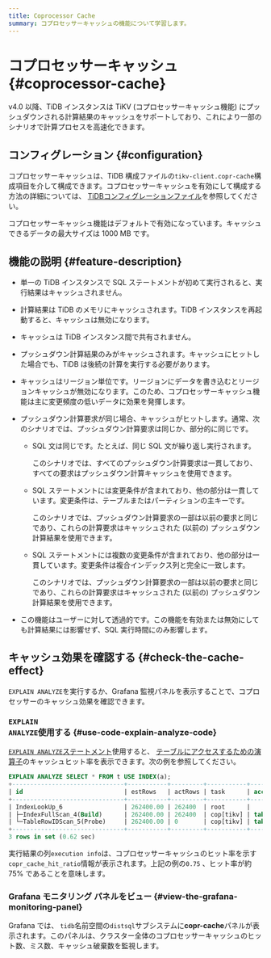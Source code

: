 ```yaml
---
title: Coprocessor Cache
summary: コプロセッサーキャッシュの機能について学習します。
---
```


# コプロセッサーキャッシュ {#coprocessor-cache}

v4.0 以降、TiDB インスタンスは TiKV (コプロセッサーキャッシュ機能) にプッシュダウンされる計算結果のキャッシュをサポートしており、これにより一部のシナリオで計算プロセスを高速化できます。

## コンフィグレーション {#configuration}

<CustomContent platform="tidb">

コプロセッサーキャッシュは、TiDB 構成ファイルの`tikv-client.copr-cache`構成項目を介して構成できます。コプロセッサーキャッシュを有効にして構成する方法の詳細については、 [TiDBコンフィグレーションファイル](/tidb-configuration-file.md#tikv-clientcopr-cache-new-in-v400)を参照してください。

</CustomContent>

<CustomContent platform="tidb-cloud">

コプロセッサーキャッシュ機能はデフォルトで有効になっています。キャッシュできるデータの最大サイズは 1000 MB です。

</CustomContent>

## 機能の説明 {#feature-description}

-   単一の TiDB インスタンスで SQL ステートメントが初めて実行されると、実行結果はキャッシュされません。

-   計算結果は TiDB のメモリにキャッシュされます。TiDB インスタンスを再起動すると、キャッシュは無効になります。

-   キャッシュは TiDB インスタンス間で共有されません。

-   プッシュダウン計算結果のみがキャッシュされます。キャッシュにヒットした場合でも、TiDB は後続の計算を実行する必要があります。

-   キャッシュはリージョン単位です。リージョンにデータを書き込むとリージョンキャッシュが無効になります。このため、コプロセッサーキャッシュ機能は主に変更頻度の低いデータに効果を発揮します。

-   プッシュダウン計算要求が同じ場合、キャッシュがヒットします。通常、次のシナリオでは、プッシュダウン計算要求は同じか、部分的に同じです。
    -   SQL 文は同じです。たとえば、同じ SQL 文が繰り返し実行されます。

        このシナリオでは、すべてのプッシュダウン計算要求は一貫しており、すべての要求はプッシュダウン計算キャッシュを使用できます。

    -   SQL ステートメントには変更条件が含まれており、他の部分は一貫しています。変更条件は、テーブルまたはパーティションの主キーです。

        このシナリオでは、プッシュダウン計算要求の一部は以前の要求と同じであり、これらの計算要求はキャッシュされた (以前の) プッシュダウン計算結果を使用できます。

    -   SQL ステートメントには複数の変更条件が含まれており、他の部分は一貫しています。変更条件は複合インデックス列と完全に一致します。

        このシナリオでは、プッシュダウン計算要求の一部は以前の要求と同じであり、これらの計算要求はキャッシュされた (以前の) プッシュダウン計算結果を使用できます。

-   この機能はユーザーに対して透過的です。この機能を有効または無効にしても計算結果には影響せず、SQL 実行時間にのみ影響します。

## キャッシュ効果を確認する {#check-the-cache-effect}

`EXPLAIN ANALYZE`を実行するか、Grafana 監視パネルを表示することで、コプロセッサーのキャッシュ効果を確認できます。

### <code>EXPLAIN ANALYZE</code>使用する {#use-code-explain-analyze-code}

[`EXPLAIN ANALYZE`ステートメント](/sql-statements/sql-statement-explain-analyze.md)使用すると、 [テーブルにアクセスするための演算子](/choose-index.md#operators-for-accessing-tables)のキャッシュヒット率を表示できます。次の例を参照してください。

```sql
EXPLAIN ANALYZE SELECT * FROM t USE INDEX(a);
+-------------------------------+-----------+---------+-----------+------------------------+----------------------------------------------------------------------------------------------------------------------------------------------------------------------------------------------------------------------------------------------------------+--------------------------------+-----------------------+------+
| id                            | estRows   | actRows | task      | access object          | execution info                                                                                                                                                                                                                                           | operator info                  | memory                | disk |
+-------------------------------+-----------+---------+-----------+------------------------+----------------------------------------------------------------------------------------------------------------------------------------------------------------------------------------------------------------------------------------------------------+--------------------------------+-----------------------+------+
| IndexLookUp_6                 | 262400.00 | 262400  | root      |                        | time:620.513742ms, loops:258, cop_task: {num: 4, max: 5.530817ms, min: 1.51829ms, avg: 2.70883ms, p95: 5.530817ms, max_proc_keys: 2480, p95_proc_keys: 2480, tot_proc: 1ms, tot_wait: 1ms, rpc_num: 4, rpc_time: 10.816328ms, copr_cache_hit_rate: 0.75} |                                | 6.685169219970703 MB  | N/A  |
| ├─IndexFullScan_4(Build)      | 262400.00 | 262400  | cop[tikv] | table:t, index:a(a, c) | proc max:93ms, min:1ms, p80:93ms, p95:93ms, iters:275, tasks:4                                                                                                                                                                                           | keep order:false, stats:pseudo | 1.7549400329589844 MB | N/A  |
| └─TableRowIDScan_5(Probe)     | 262400.00 | 0       | cop[tikv] | table:t                | time:0ns, loops:0                                                                                                                                                                                                                                        | keep order:false, stats:pseudo | N/A                   | N/A  |
+-------------------------------+-----------+---------+-----------+------------------------+----------------------------------------------------------------------------------------------------------------------------------------------------------------------------------------------------------------------------------------------------------+--------------------------------+-----------------------+------+
3 rows in set (0.62 sec)
```

実行結果の列`execution info`は、コプロセッサーキャッシュのヒット率を示す`copr_cache_hit_ratio`情報が表示されます。上記の例の`0.75` 、ヒット率が約 75% であることを意味します。

### Grafana モニタリング パネルをビュー {#view-the-grafana-monitoring-panel}

Grafana では、 `tidb`名前空間の`distsql`サブシステムに**copr-cache**パネルが表示されます。このパネルは、クラスター全体のコプロセッサーキャッシュのヒット数、ミス数、キャッシュ破棄数を監視します。
